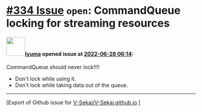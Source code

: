 # [\#334 Issue](https://github.com/V-Sekai/V-Sekai.github.io/issues/334) `open`: CommandQueue locking for streaming resources

#### <img src="https://avatars.githubusercontent.com/u/39946030?v=4" width="50">[lyuma](https://github.com/lyuma) opened issue at [2022-06-28 06:14](https://github.com/V-Sekai/V-Sekai.github.io/issues/334):

CommandQueue should never lock!!!!
- Don't lock while using it.
- Don't lock while taking data out of the queue.





-------------------------------------------------------------------------------



[Export of Github issue for [V-Sekai/V-Sekai.github.io](https://github.com/V-Sekai/V-Sekai.github.io).]
